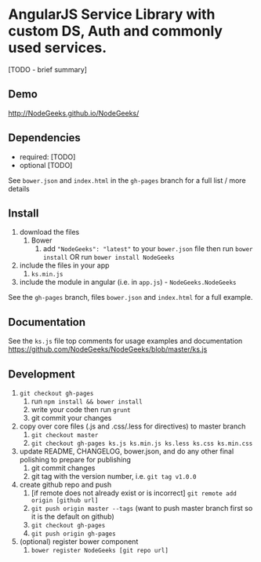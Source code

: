 # AngularJS Service Library with custom DS, Auth and commonly used services.

[TODO - brief summary]

## Demo
http://NodeGeeks.github.io/NodeGeeks/

## Dependencies
- required:
	[TODO]
- optional
	[TODO]

See `bower.json` and `index.html` in the `gh-pages` branch for a full list / more details

## Install
1. download the files
	1. Bower
		1. add `"NodeGeeks": "latest"` to your `bower.json` file then run `bower install` OR run `bower install NodeGeeks`
2. include the files in your app
	1. `ks.min.js`
3. include the module in angular (i.e. in `app.js`) - `NodeGeeks.NodeGeeks`

See the `gh-pages` branch, files `bower.json` and `index.html` for a full example.


## Documentation
See the `ks.js` file top comments for usage examples and documentation
https://github.com/NodeGeeks/NodeGeeks/blob/master/ks.js


## Development

1. `git checkout gh-pages`
	1. run `npm install && bower install`
	2. write your code then run `grunt`
	3. git commit your changes
2. copy over core files (.js and .css/.less for directives) to master branch
	1. `git checkout master`
	2. `git checkout gh-pages ks.js ks.min.js ks.less ks.css ks.min.css`
3. update README, CHANGELOG, bower.json, and do any other final polishing to prepare for publishing
	1. git commit changes
	2. git tag with the version number, i.e. `git tag v1.0.0`
4. create github repo and push
	1. [if remote does not already exist or is incorrect] `git remote add origin [github url]`
	2. `git push origin master --tags` (want to push master branch first so it is the default on github)
	3. `git checkout gh-pages`
	4. `git push origin gh-pages`
5. (optional) register bower component
	1. `bower register NodeGeeks [git repo url]`
